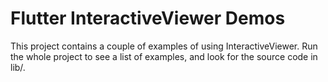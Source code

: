# Flutter InteractiveViewer Demos

This project contains a couple of examples of using InteractiveViewer. Run the
whole project to see a list of examples, and look for the source code in lib/.
